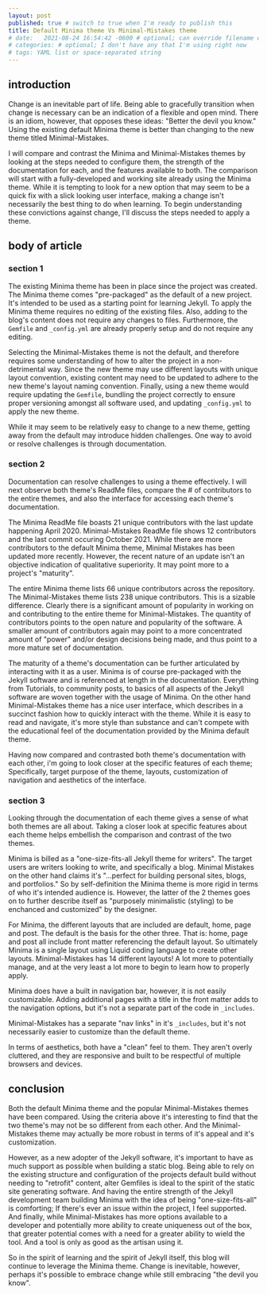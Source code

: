 ```yaml
---
layout: post
published: true # switch to true when I'm ready to publish this
title: Default Minima theme Vs Minimal-Mistakes theme
# date:   2021-08-24 16:54:42 -0600 # optional; can override filename date to re-order articles; but it must contain all those different parts; -0600 is MST
# categories: # optional; I don't have any that I'm using right now
# tags: YAML list or space-separated string
---
```


## introduction
Change is an inevitable part of life. Being able to gracefully transition when change is necessary can be an indication of a flexible and open mind. There is an idiom, however, that opposes these ideas: "Better the devil you know." Using the existing default Minima theme is better than changing to the new theme titled Minimal-Mistakes.

I will compare and contrast the Minima and Minimal-Mistakes themes by looking at the steps needed to configure them, the strength of the documentation for each, and the features available to both. The comparison will start with a fully-developed and working site already using the Minima theme. While it is tempting to look for a new option that may seem to be a quick fix with a slick looking user interface, making a change isn't necessarily the best thing to do when learning. To begin understanding these convictions against change, I'll discuss the steps needed to apply a theme. 

## body of article

### section 1  

The existing Minima theme has been in place since the project was created. The Minima theme comes "pre-packaged" as the default of a new project. It's intended to be used as a starting point for learning Jekyll. To apply the Minima theme requires no editing of the existing files. Also, adding to the blog's content does not require any changes to files. Furthermore, the `Gemfile` and `_config.yml` are already properly setup and do not require any editing.  

Selecting the Minimal-Mistakes theme is not the default, and therefore requires some understanding of how to alter the project in a non-detrimental way. Since the new theme may use different layouts with unique layout convention, existing content may need to be updated to adhere to the new theme's layout naming convention. Finally, using a new theme would require updating the `Gemfile`, bundling the project correctly to ensure proper versioning amongst all software used, and updating  `_config.yml` to apply the new theme.  

While it may seem to be relatively easy to change to a new theme, getting away from the default may introduce hidden challenges. One way to avoid or resolve challenges is through documentation. 

### section 2

Documentation can resolve challenges to using a theme effectively. I will next observe both theme's ReadMe files, compare the # of contributors to the entire themes, and also the interface for accessing each theme's documentation. 

The Minima ReadMe file boasts 21 unique contributors with the last update happening April 2020. Minimal-Mistakes ReadMe file shows 12 contributors and the last commit occuring October 2021. While there are more contributors to the default Minima theme, Minimal Mistakes has been updated more recently. However, the recent nature of an update isn't an objective indication of qualitative superiority. It may point more to a project's "maturity". 

The entire Minima theme lists 66 unique contributors across the repository. The Minimal-Mistakes theme lists 238 unique contributors. This is a sizable difference. Clearly there is a significant amount of popularity in working on and contributing to the entire theme for Minimal-Mistakes. The quantity of contributors points to the open nature and popularity of the software. A smaller amount of contributors again may point to a more concentrated amount of "power" and/or design decisions being made, and thus point to a more mature set of documentation. 

The maturity of a theme's documentation can be further articulated by interacting with it as a user. Minima is of course pre-packaged with the Jekyll software and is referenced at length in the documentation. Everything from Tutorials, to community posts, to basics of all aspects of the Jekyll software are woven together with the usage of Minima. On the other hand Minimal-Mistakes theme has a nice user interface, which describes in a succinct fashion how to quickly interact with the theme. While it is easy to read and navigate, it's more style than substance and can't compete with the educational feel of the documentation provided by the Minima default theme.

Having now compared and contrasted both theme's documentation with each other, i'm going to look closer at the specific features of each theme; Specifically, target purpose of the theme, layouts, customization of navigation and aesthetics of the interface. 

### section 3

Looking through the documentation of each theme gives a sense of what both themes are all about. Taking a closer look at specific features about each theme helps embellish the comparison and contrast of the two themes.  

Minima is billed as a "one-size-fits-all Jekyll theme for writers". The target users are writers looking to write, and specifically a blog. Minimal Mistakes on the other hand claims it's "...perfect for building personal sites, blogs, and portfolios." So by self-definition the Minima theme is more rigid in terms of who it's intended audience is. However, the latter of the 2 themes goes on to further describe itself as "purposely minimalistic (styling) to be enchanced and customized" by the designer. 

For Minima, the different layouts that are included are default, home, page and post. The default is the basis for the other three. That is: home, page and post all include front matter referencing the default layout. So ultimately Minima is a single layout using Liquid coding language to create other layouts. Minimal-Mistakes has 14 different layouts! A lot more to potentially manage, and at the very least a lot more to begin to learn how to properly apply. 

Minima does have a built in navigation bar, however, it is not easily customizable. Adding additional pages with a title in the front matter adds to the navigation options, but it's not a separate part of the code in `_includes`. 

Minimal-Mistakes has a separate "nav links" in it's `_includes`, but it's not necessarily easier to customize than the default theme. 

In terms of aesthetics, both have a "clean" feel to them. They aren't overly cluttered, and they are responsive and built to be respectful of multiple browsers and devices. 

## conclusion  

Both the default Minima theme and the popular Minimal-Mistakes themes have been compared. Using the criteria above it's interesting to find that the two theme's may not be so different from each other. And the Minimal-Mistakes theme may actually be more robust in terms of it's appeal and it's customization. 

However, as a new adopter of the Jekyll software, it's important to have as much support as possible when building a static blog. Being able to rely on the existing structure and configuration of the projects default build without needing to "retrofit" content, alter Gemfiles is ideal to the spirit of the static site generating software. And having the entire strength of the Jekyll development team building Minima with the idea of being "one-size-fits-all" is comforting; If there's ever an issue within the project, I feel supported. And finally, while Minimal-Mistakes has more options available to a developer and potentially more ability to create uniqueness out of the box, that greater potential comes with a need for a greater ability to wield the tool. And a tool is only as good as the artisan using it. 

So in the spirit of learning and the spirit of Jekyll itself, this blog will continue to leverage the Minima theme. Change is inevitable, however, perhaps it's possible to embrace change while still embracing "the devil you know". 